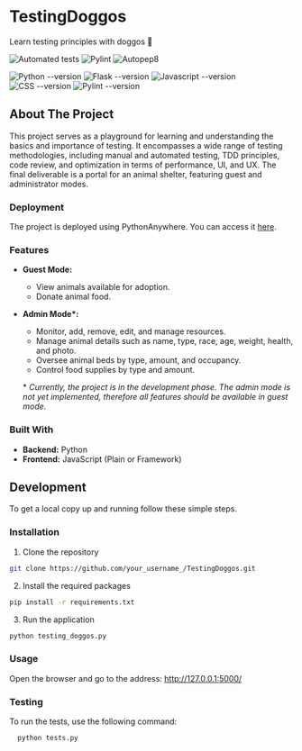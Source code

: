 # TestingDoggos

Learn testing principles with doggos 🐶

![Automated tests](https://github.com/FilipParyz/TestingDoggos/actions/workflows/python_tests.yml/badge.svg) ![Pylint](https://github.com/FilipParyz/TestingDoggos/actions/workflows/pylint.yml/badge.svg) ![Autopep8](https://github.com/FilipParyz/TestingDoggos/actions/workflows/autopep8.yml/badge.svg)

![Python --version](https://img.shields.io/badge/Python-3776AB?style=flat&logo=python&logoColor=black&label=3.12&labelColor=yellow&color=blue)
![Flask --version](https://img.shields.io/badge/Flask-3776AB%3F?style=flat&logo=flask&logoColor=black&labelColor=yellow&color=gray)
![Javascript --version](https://img.shields.io/badge/Javascript-3776AB?style=flat&logo=javascript&logoColor=yellow&labelColor=gray&color=yellow) 
![CSS --version](https://img.shields.io/badge/CSS-3776AB?style=flat&logo=css3&logoColor=black&labelColor=darkblue&color=darkorange)
![Pylint --version](https://img.shields.io/badge/Pylint-3776AB%253F?style=flat&logo=Pypi&logoColor=gray&labelColor=yellow&color=blue)

## About The Project

This project serves as a playground for learning and understanding the basics and importance of testing. It encompasses a wide range of testing methodologies, including manual and automated testing, TDD principles, code review, and optimization in terms of performance, UI, and UX. The final deliverable is a portal for an animal shelter, featuring guest and administrator modes.

### Deployment

  The project is deployed using PythonAnywhere. You can access it [here](http://testingdoggos.pythonanywhere.com/).

### Features

- **Guest Mode:**
  - View animals available for adoption.
  - Donate animal food.

- **Admin Mode\*:**
  - Monitor, add, remove, edit, and manage resources.
  - Manage animal details such as name, type, race, age, weight, health, and photo.
  - Oversee animal beds by type, amount, and occupancy.
  - Control food supplies by type and amount.

  \* *Currently, the project is in the development phase. The admin mode is not yet implemented, therefore all features should be available in guest mode.*

### Built With

- **Backend:** Python
- **Frontend:** JavaScript (Plain or Framework)

## Development

To get a local copy up and running follow these simple steps.

### Installation

1. Clone the repository
   
```bash
git clone https://github.com/your_username_/TestingDoggos.git
```
    
2. Install the required packages

```bash
pip install -r requirements.txt
```

3. Run the application

```bash
python testing_doggos.py
```

### Usage
Open the browser and go to the address: http://127.0.0.1:5000/

### Testing
To run the tests, use the following command:

```bash
  python tests.py
```